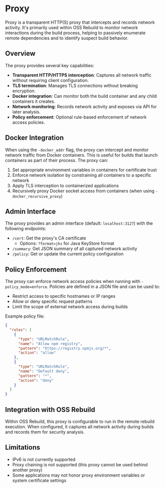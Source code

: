 # Proxy

Proxy is a transparent HTTP(S) proxy that intercepts and records network activity. It's primarily used within OSS Rebuild to monitor network interactions during the build process, helping to passively enumerate remote dependencies and to identify suspect build behavior.

## Overview

The proxy provides several key capabilities:

- **Transparent HTTP/HTTPS interception**: Captures all network traffic without requiring client configuration.
- **TLS termination**: Manages TLS connections without breaking encryption.
- **Docker integration**: Can monitor both the build container and any child containers it creates.
- **Network monitoring**: Records network activity and exposes via API for later analysis.
- **Policy enforcement**: Optional rule-based enforcement of network access policies.

## Docker Integration

When using the `-docker_addr` flag, the proxy can intercept and monitor network traffic from Docker containers. This is useful for builds that launch containers as part of their process. The proxy can:

1. Set appropriate environment variables in containers for certificate trust
2. Enforce network isolation by constraining all containers to a specific network
3. Apply TLS interception to containerized applications
4. Recursively proxy Docker socket access from containers (when using `-docker_recursive_proxy`)

## Admin Interface

The proxy provides an admin interface (default: `localhost:3127`) with the following endpoints:

- `/cert`: Get the proxy's CA certificate
  - Options: `?format=jks` for Java KeyStore format
- `/summary`: Get JSON summary of all captured network activity
- `/policy`: Get or update the current policy configuration

## Policy Enforcement

The proxy can enforce network access policies when running with `-policy_mode=enforce`. Policies are defined in a JSON file and can be used to:

- Restrict access to specific hostnames or IP ranges
- Allow or deny specific request patterns
- Limit the scope of external network access during builds

Example policy file:

```json
{
  "rules": [
    {
      "type": "URLMatchRule",
      "name": "Allow npm registry",
      "pattern": "https://registry.npmjs.org/*",
      "action": "allow"
    },
    {
      "type": "URLMatchRule",
      "name": "Default deny",
      "pattern": "*",
      "action": "deny"
    }
  ]
}
```

## Integration with OSS Rebuild

Within OSS Rebuild, this proxy is configurable to run in the remote rebuild execution. When configured, it captures all network activity during builds and records them for security analysis.

## Limitations

- IPv6 is not currently supported
- Proxy chaining is not supported (this proxy cannot be used behind another proxy)
- Some applications may not honor proxy environment variables or system certificate settings
